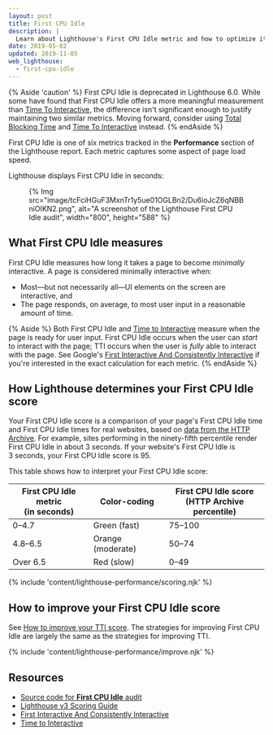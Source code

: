 ```yaml
---
layout: post
title: First CPU Idle
description: |
  Learn about Lighthouse's First CPU Idle metric and how to optimize it.
date: 2019-05-02
updated: 2019-11-05
web_lighthouse:
  - first-cpu-idle
---
```


{% Aside 'caution' %}
  First CPU Idle is deprecated in Lighthouse 6.0. While some have found that First CPU Idle
  offers a more meaningful measurement than [Time To Interactive](/interactive), the difference
  isn't significant enough to justify maintaining two similar metrics. Moving forward,
  consider using [Total Blocking Time](/lighthouse-total-blocking-time/) and
  [Time To Interactive](/interactive) instead.
{% endAside %}

First CPU Idle is one of six metrics
tracked in the **Performance** section of the Lighthouse report.
Each metric captures some aspect of page load speed.

Lighthouse displays First CPU Idle in seconds:

<figure>
  {% Img src="image/tcFciHGuF3MxnTr1y5ue01OGLBn2/Du6ioJcZ6qNBBniOIKN2.png", alt="A screenshot of the Lighthouse First CPU Idle audit", width="800", height="588" %}
</figure>

## What First CPU Idle measures

First CPU Idle measures how long it takes a page to become _minimally_ interactive.
A page is considered minimally interactive when:

- Most—but not necessarily all—UI elements on the screen are interactive, and
- The page responds, on average, to most user input
  in a reasonable amount of time.

{% Aside %}
Both First CPU Idle and
[Time to Interactive](/interactive)
measure when the page is ready for user input.
First CPU Idle occurs when the user can _start_ to interact with the page;
TTI occurs when the user is _fully_ able to interact with the page.
See Google's [First Interactive And Consistently Interactive](https://docs.google.com/document/d/1GGiI9-7KeY3TPqS3YT271upUVimo-XiL5mwWorDUD4c/edit)
if you're interested in the exact calculation for each metric.
{% endAside %}

## How Lighthouse determines your First CPU Idle score

Your First CPU Idle score is a comparison of your page's First CPU Idle time
and First CPU Idle times for real websites, based on
[data from the HTTP Archive](https://httparchive.org/reports/loading-speed#ttfi).
For example, sites performing in the ninety-fifth percentile
render First CPU Idle in about 3&nbsp;seconds.
If your website's First CPU Idle is 3&nbsp;seconds,
your First CPU Idle score is 95.

This table shows how to interpret your First CPU Idle score:

<div class="table-wrapper">
  <table>
    <thead>
      <tr>
        <th>First CPU Idle metric<br>(in seconds)</th>
        <th>Color-coding</th>
        <th>First CPU Idle score<br>(HTTP Archive percentile)</th>
      </tr>
    </thead>
    <tbody>
      <tr>
        <td>0–4.7</td>
        <td>Green (fast)</td>
        <td>75–100</td>
      </tr>
      <tr>
        <td>4.8–6.5</td>
        <td>Orange (moderate)</td>
        <td>50–74</td>
      </tr>
      <tr>
        <td>Over 6.5</td>
        <td>Red (slow)</td>
        <td>0–49</td>
      </tr>
    </tbody>
  </table>
</div>

{% include 'content/lighthouse-performance/scoring.njk' %}

## How to improve your First CPU Idle score

See [How to improve your TTI score][tti]. The strategies for improving First CPU Idle are
largely the same as the strategies for improving TTI.

{% include 'content/lighthouse-performance/improve.njk' %}

## Resources

- [Source code for **First CPU Idle** audit](https://github.com/GoogleChrome/lighthouse/blob/master/lighthouse-core/audits/metrics/first-cpu-idle.js)
- [Lighthouse v3 Scoring Guide](https://developers.google.com/web/tools/lighthouse/v3/scoring)
- [First Interactive And Consistently Interactive](https://docs.google.com/document/d/1GGiI9-7KeY3TPqS3YT271upUVimo-XiL5mwWorDUD4c/edit)
- [Time to Interactive](/interactive/)

[tti]: /interactive/#how-to-improve-your-tti-score
